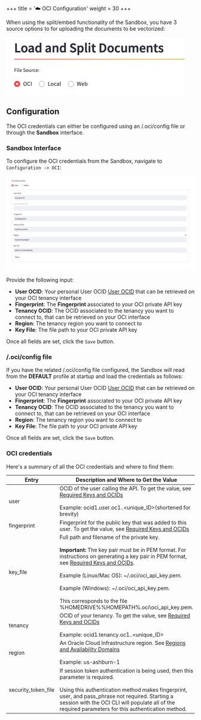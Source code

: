 +++
title = '☁️ OCI Configuration'
weight = 30
+++

<!--
Copyright (c) 2023, 2024, Oracle and/or its affiliates.
Licensed under the Universal Permissive License v1.0 as shown at http://oss.oracle.com/licenses/upl.
-->

When using the split/embed functionality of the Sandbox, you have 3 source options to for uploading the documents to be vectorized:

![Load and Split Options](images/load-and-split-options.png)

## Configuration

The OCI credentials can either be configured using an /.oci/config file or through the **Sandbox** interface.

### Sandbox Interface

To configure the OCI credentials from the Sandbox, navigate to `Configuration -> OCI`:

![OCI config](images/oci-config.png)

Provide the following input:

- **User OCID**: Your personal User OCID [User OCID](#OCI-credentials) that can be retrieved on your OCI tenancy interface
- **Fingerprint**: The **Fingerprint** associated to your OCI private API key
- **Tenancy OCID**: The OCID associated to the tenancy you want to connect to, that can be retrieved on your OCI interface
- **Region**: The tenancy region you want to connect to
- **Key File**: The file path to your OCI private API key

Once all fields are set, click the `Save` button.

### /.oci/config file

If you have the related /.oci/config file configured, the Sandbox will read from the **DEFAULT** profile at startup and load the credentials as follows:

- **User OCID**: Your personal User OCID [User OCID](#OCI-credentials) that can be retrieved on your OCI tenancy interface
- **Fingerprint**: The **Fingerprint** associated to your OCI private API key
- **Tenancy OCID**: The OCID associated to the tenancy you want to connect to, that can be retrieved on your OCI interface
- **Region**: The tenancy region you want to connect to
- **Key File**: The file path to your OCI private API key

Once all fields are set, click the `Save` button.

### OCI credentials

Here's a summary of all the OCI credentials and where to find them:

| Entry                | Description and Where to Get the Value   | Required? |
| -------------------- | ---------------------------------------- | ----------|
| user                 | OCID of the user calling the API. To get the value, see [Required Keys and OCIDs](https://docs.oracle.com/en-us/iaas/Content/API/Concepts/apisigningkey.htm#Required_Keys_and_OCIDs) <br> <br> Example: ocid1.user.oc1..<unique_ID>(shortened for brevity)   | Yes |
| fingerprint          | Fingerprint for the public key that was added to this user. To get the value, see [Required Keys and OCIDs](https://docs.oracle.com/en-us/iaas/Content/API/Concepts/apisigningkey.htm#Required_Keys_and_OCIDs)                                                  | Yes |
| key_file             | Full path and filename of the private key. <br><br> **Important:** The key pair must be in PEM format. For instructions on generating a key pair in PEM format, see [Required Keys and OCIDs](https://docs.oracle.com/en-us/iaas/Content/API/Concepts/apisigningkey.htm#Required_Keys_and_OCIDs). <br><br>Example (Linux/Mac OS): ~/.oci/oci_api_key.pem. <br><br> Example (Windows): ~/.oci/oci_api_key.pem. <br><br> This corresponds to the file %HOMEDRIVE%%HOMEPATH%\.oci\oci_api_key.pem. | Yes |
| tenancy              | OCID of your tenancy. To get the value, see [Required Keys and OCIDs](https://docs.oracle.com/en-us/iaas/Content/API/Concepts/apisigningkey.htm#Required_Keys_and_OCIDs) <br><br> Example: ocid1.tenancy.oc1..<unique_ID> | Yes |
| region               | An Oracle Cloud Infrastructure region. See [Regions and Availability Domains](https://docs.oracle.com/en-us/iaas/Content/General/Concepts/regions.htm) <br><br> Example: us-ashburn-1                                         | Yes |
| security_token_file  | If session token authentication is being used, then this parameter is required. <br><br> Using this authentication method makes fingerprint, user, and pass_phrase not required. Starting a session with the OCI CLI will populate all of the required parameters for this authentication method.                                       | Conditional |
